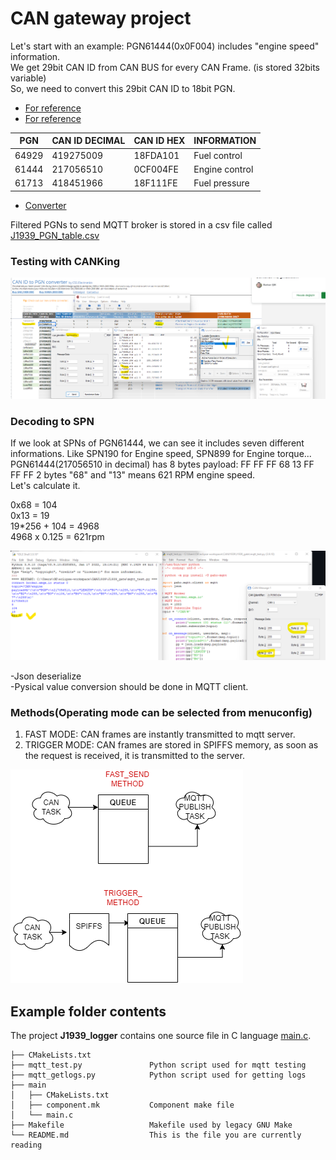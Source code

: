 # CAN gateway project

Let's start with an example: 
PGN61444(0x0F004) includes "engine speed" information.   
We get 29bit CAN ID from CAN BUS for every CAN Frame. (is stored 32bits variable)  
So, we need to convert this 29bit CAN ID to 18bit PGN. 

- [For reference](https://www.csselectronics.com/pages/j1939-explained-simple-intro-tutorial)   
- [For reference](https://www.machsystems.cz/en/news/2019/a-free-tool-for-sae-j1939-pgn-to-can-id-conversion)  

| PGN | CAN ID DECIMAL | CAN ID HEX | INFORMATION
| --- | --- | --- | --- | 
| 64929 | 419275009 | 18FDA101 | Fuel control
| 61444 | 217056510 | 0CF004FE | Engine control
| 61713 | 418451966 | 18F111FE | Fuel pressure

- [Converter](https://docs.google.com/spreadsheets/d/10f7-TFU9oViSQZYGFYVPDia2w1hd5eOPMlgJXmx31Lg/edit#gid=1130918092)

Filtered PGNs to send MQTT broker is stored in a csv file called [J1939_PGN_table.csv](https://github.com/berkeroptoel/J1939_gateway/blob/master/Records/J1939_PGN_table.csv) 

### Testing with CANKing

![CANKing](https://github.com/berkeroptoel/J1939_gateway/blob/master/Records/CANKing.png)

 


### Decoding to SPN  
If we look at SPNs of PGN61444, we can see it includes seven different informations. Like SPN190 for Engine speed, SPN899 for Engine torque... 
PGN61444(217056510 in decimal) has 8 bytes payload: FF FF FF 68 13 FF FF FF
2 bytes "68" and "13" means 621 RPM engine speed.  
Let's calculate it. 

0x68 = 104  
0x13 = 19  
19*256 + 104 = 4968   
4968 x 0.125 = 621rpm

![SPN190](https://github.com/berkeroptoel/J1939_gateway/blob/master/Records/RPM.png)

-Json deserialize  
-Pysical value conversion should be done in MQTT client.  


### Methods(Operating mode can be selected from menuconfig)  
1) FAST MODE: CAN frames are instantly transmitted to mqtt server.  
2) TRIGGER MODE: CAN frames are stored in SPIFFS memory, as soon as the request is received, it is transmitted to the server. 

![MODES](https://github.com/berkeroptoel/J1939_gateway/blob/master/Records/M1.drawio.png)

## Example folder contents

The project **J1939_logger** contains one source file in C language [main.c](J1939_logger/main/main.c). 

```
├── CMakeLists.txt
├── mqtt_test.py               Python script used for mqtt testing
├── mqtt_getlogs.py            Python script used for getting logs
├── main
│   ├── CMakeLists.txt
│   ├── component.mk           Component make file
│   └── main.c
├── Makefile                   Makefile used by legacy GNU Make
└── README.md                  This is the file you are currently reading
```

